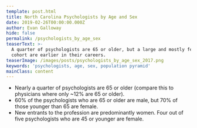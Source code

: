 ```yaml
---
template: post.html
title: North Carolina Psychologists by Age and Sex
date: 2019-02-26T00:00:00.000Z
author: Evan Galloway
hide: false
permalink: /psychologists_by_age_sex
teaserText: >-
  A quarter of psychologists are 65 or older, but a large and mostly female
  cohort are earlier in their careers.
teaserImage: /images/posts/psychologists_by_age_sex_2017.png
keywords: 'psychologists, age, sex, population pyramid'
mainClass: content
---
```

<ul>

<li>Nearly a quarter of psychologists are 65 or older (compare this to physicians where only ~12% are 65 or older).</li>

<li>60% of the psychologists who are 65 or older are male, but 70% of those younger than 65 are female.</li>

<li>New entrants to the profession are predominantly women.  Four out of five psychologists who are 45 or younger are female.</li>

</ul>
<div id='viewof-layout' class="control"></div>
<div id='chart'></div>

<script type=module>

import {Runtime, Inspector} from "https://unpkg.com/@observablehq/runtime@3/dist/runtime.js";
import define from "https://api.observablehq.com/@gallowayevan/population-structure-for-north-carolina-psychologists-20.js?v=3";
  
  const renders = {
    "viewof layout": "#viewof-layout",
    "chart": "#chart"
  };

  for (let i in renders)
    renders\\[i] = document.querySelector(renders\\[i]);

const runtime = new Runtime();
const main = runtime.module(define, name => {
if (renders\\[name]){
      return new Inspector(renders\\[name]);
    } else {
        return true;
    }
});

</script>
